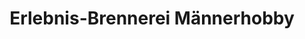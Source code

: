 ---
title: "Erlebnis-Brennerei Männerhobby"
url: /moenchhagen/erlebnis-brennerei-maennerhobby/
shop: Spirituosen
---